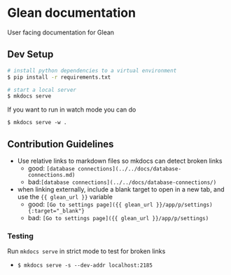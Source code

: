 # Glean documentation

User facing documentation for Glean

## Dev Setup

```bash
# install python dependencies to a virtual environment
$ pip install -r requirements.txt

# start a local server
$ mkdocs serve
```

If you want to run in watch mode you can do
```
$ mkdocs serve -w .
```


## Contribution Guidelines

- Use relative links to markdown files so mkdocs can detect broken links
  - good: `[database connections](../../docs/database-connections.md)`
  - bad:`[database connections](../../docs/database-connections/)`
- when linking externally, include a blank target to open in a new tab, and use the `{{ glean_url }}` variable
  - good: `[Go to settings page]({{ glean_url }}/app/p/settings){:target="_blank"}`
  - bad: `[Go to settings page]({{ glean_url }}/app/p/settings)`

### Testing

Run `mkdocs serve` in strict mode to test for broken links

- `$ mkdocs serve -s --dev-addr localhost:2185`
